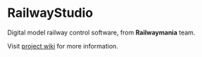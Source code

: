 # RailwayStudio
Digital model railway control software, from **Railwaymania** team.

Visit [project wiki](#home) for more information.
